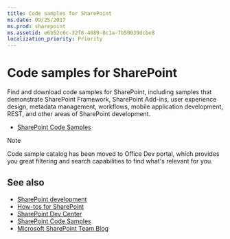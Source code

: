 ```yaml
---
title: Code samples for SharePoint
ms.date: 09/25/2017
ms.prod: sharepoint
ms.assetid: e6b52c6c-32f8-4689-8c1a-7b50039dcbe8
localization_priority: Priority
---
```



# Code samples for SharePoint

Find and download code samples for SharePoint, including samples that demonstrate SharePoint Framework, SharePoint Add-ins, user experience design, metadata management, workflows, mobile application development, REST, and other areas of SharePoint development.

-  [SharePoint Code Samples](https://developer.microsoft.com/SharePoint/gallery?filterBy=SharePoint,Samples)

> [!NOTE]
> Code sample catalog has been moved to Office Dev portal, which provides you great filtering and search capabilities to find what's relevant for you.
   

## See also
<a name="bk_addresources"> </a>

-  [SharePoint development](https://docs.microsoft.com/sharepoint/dev/)
-  [How-tos for SharePoint](how-tos-for-sharepoint.md)
-  [SharePoint Dev Center](https://developer.microsoft.com/sharepoint)
-  [SharePoint Code Samples](https://developer.microsoft.com/SharePoint/gallery?filterBy=SharePoint,Samples)
-  [Microsoft SharePoint Team Blog](https://developer.microsoft.com/office/blogs/)
